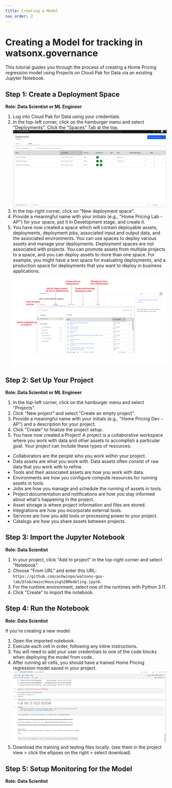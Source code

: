 ```yaml
---
title: Creating a Model
nav_order: 2
---
```

# Creating a Model for tracking in watsonx.governance

This tutorial guides you through the process of creating a Home Pricing regression model using Projects on Cloud Pak for Data via an existing Jupyter Notebook.


## Step 1: Create a Deployment Space

**Role: Data Scientist or ML Engineer**

1. Log into Cloud Pak for Data using your credentials.
2. In the top-left corner, click on the hamburger menu and select "Deployments". Click the "Spaces" Tab at the top.
![Deployments](../assets/Deployments.png)
4. In the top-right corner, click on "New deployment space".
5. Provide a meaningful name with your initials (e.g., "Home Pricing Lab - AP") for your space, put it in Development stage, and create it.
6. You have now created a space which will contain deployable assets, deployments, deployment jobs, associated input and output data, and the associated environments. You can use spaces to deploy various assets and manage your deployments. Deployment spaces are not associated with projects. You can promote assets from multiple projects to a space, and you can deploy assets to more than one space. For example, you might have a test space for evaluating deployments, and a production space for deployments that you want to deploy in business applications.
![Deployment_Space](../assets/DeploymentSpace.svg)

## Step 2: Set Up Your Project

**Role: Data Scientist or ML Engineer**

1. In the top-left corner, click on the hamburger menu and select "Projects".
2. Click "New project" and select "Create an empty project".
3. Provide a meaningful name with your initials (e.g., "Home Pricing Dev - AP") and a description for your project.
4. Click "Create" to finalize the project setup.
5. You have now created a Project! A project is a collaborative workspace where you work with data and other assets to accomplish a particular goal.
Your project can include these types of resources:

- Collaborators are the people who you work within your project.
- Data assets are what you work with. Data assets often consist of raw data that you work with to refine.
- Tools and their associated assets are how you work with data.
- Environments are how you configure compute resources for running assets in tools.
- Jobs are how you manage and schedule the running of assets in tools.
- Project documentation and notifications are how you stay informed about what's happening in the project.
- Asset storage is where project information and files are stored.
- Integrations are how you incorporate external tools.
- Services are how you add tools or processing power to your project.
- Catalogs are how you share assets between projects.

## Step 3: Import the Jupyter Notebook

**Role: Data Scientist**

1. In your project, click "Add to project" in the top-right corner and select "Notebook".
2. Choose "From URL" and enter this URL: `https://github.com/ashwinpo/watsonx-gov-lab/blob/main/Housing%20Modeling.ipynb`.
3. For the runtime environment, select one of the runtimes with Python 3.11.
4. Click "Create" to import the notebook.
   

## Step 4: Run the Notebook

**Role: Data Scientist**

If you're creating a new model:

1. Open the imported notebook.
2. Execute each cell in order, following any inline instructions.
3. You will need to add your user credentials to one of the code blocks when deploying the model from code.
4. After running all cells, you should have a trained Home Pricing regression model saved in your project.
![Notebook_ran](../assets/Notebook_ran.png)
5. Download the training and testing files locally. (see them in the project view > click the ellipses on the right > select download)

## Step 5: Setup Monitoring for the Model

**Role: Data Scientist**


